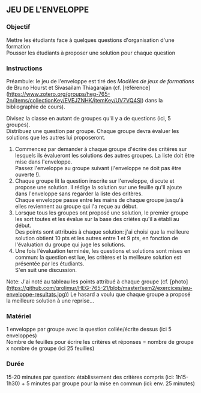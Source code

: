 ## JEU DE L'ENVELOPPE

### Objectif
Mettre les étudiants face à quelques questions d'organisation d'une formation   
Pousser les étudiants à proposer une solution pour chaque question   

### Instructions
Préambule: le jeu de l'enveloppe est tiré des *Modèles de jeux de formations* de Bruno Hourst et Sivasailam Thiagarajan (cf. [référence] (https://www.zotero.org/groups/heg-765-2n/items/collectionKey/EVEJZNHK/itemKey/UV7VQ4SI) dans la bibliographie de cours).

Divisez la classe en autant de groupes qu'il y a de questions (ici, 5 groupes).   
Distribuez une question par groupe. Chaque groupe devra évaluer les solutions que les autres lui proposeront.   
1. Commencez par demander à chaque groupe d'écrire des critères sur lesquels ils évalueront les solutions des autres groupes. La liste doit être mise dans l'enveloppe.   
Passez l'enveloppe au groupe suivant (l'enveloppe ne doit pas être ouverte !).
2. Chaque groupe lit la question inscrite sur l'enveloppe, discute et propose une solution. Il rédige la solution sur une feuille qu'il ajoute dans l'enveloppe sans regarder la liste des critères.   
Chaque enveloppe passe entre les mains de chaque groupe jusqu'à elles reviennent au groupe qui l'a reçue au début.   
3. Lorsque tous les groupes ont proposé une solution, le premier groupe les sort toutes et les évalue sur la base des criètes qu'il a établi au début.   
Des points sont attribués à chaque solution: j'ai choisi que la meilleure solution obtient 10 pts et les autres entre 1 et 9 pts, en fonction de l'évaluation du groupe qui juge les solutions.   
4. Une fois l'évaluation terminée, les questions et solutions sont mises en commun: la question est lue, les critères et la meilleure solution est présentée par les étudiants.    
S'en suit une discussion.   

Note: J'ai noté au tableau les points attribué à chaque groupe (cf. [photo] (https://github.com/grolimur/HEG-765-21/blob/master/sem2/exercices/jeu-enveloppe-resultats.jpg))
Le hasard a voulu que chaque groupe a proposé la meilleure solution à une reprise...

### Matériel
1 enveloppe par groupe avec la question collée/écrite dessus (ici 5 enveloppes)   
Nombre de feuilles pour écrire les critères et réponses = nombre de groupe x nombre de groupe (ici 25 feuilles)   

### Durée
15-20 minutes par question: établissement des critères compris (ici: 1h15-1h30) + 5 minutes par groupe pour la mise en commun (ici: env. 25 minutes)    
